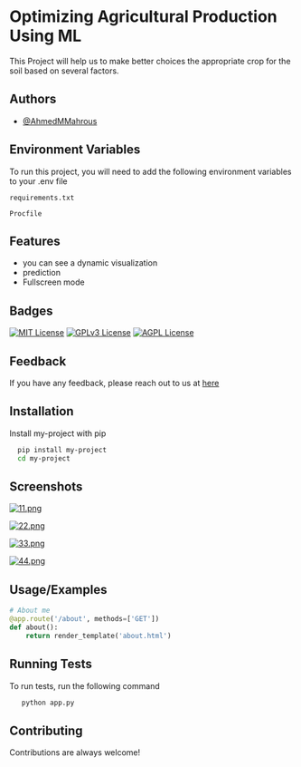 
# Optimizing Agricultural Production Using ML

This Project will help us to make better choices the appropriate crop for the soil based on several factors.

## Authors

- [@AhmedMMahrous](https://github.com/AhmedMMahrous)


## Environment Variables

To run this project, you will need to add the following environment variables to your .env file

`requirements.txt`

`Procfile`



## Features

- you can see a dynamic visualization
- prediction
- Fullscreen mode



## Badges

[![MIT License](https://img.shields.io/badge/License-MIT-green.svg)](https://choosealicense.com/licenses/mit/)
[![GPLv3 License](https://img.shields.io/badge/License-GPL%20v3-yellow.svg)](https://opensource.org/licenses/)
[![AGPL License](https://img.shields.io/badge/license-AGPL-blue.svg)](http://www.gnu.org/licenses/agpl-3.0)


## Feedback

If you have any feedback, please reach out to us at [here](https://github.com/AhmedMMahrous/Optimizing-Agricultural-Production-ML)


## Installation

Install my-project with pip

```bash
  pip install my-project
  cd my-project
```
    
## Screenshots

[![11.png](https://i.postimg.cc/15gVFBhh/11.png)](https://postimg.cc/zVrfZnG0)

[![22.png](https://i.postimg.cc/bwmvF2jH/22.png)](https://postimg.cc/Hr7HrnnV)

[![33.png](https://i.postimg.cc/Dygf8bmk/33.png)](https://postimg.cc/gnxb7jvN)

[![44.png](https://i.postimg.cc/1XMx5wBv/44.png)](https://postimg.cc/2Lq90qPW)
## Usage/Examples

```Python
# About me
@app.route('/about', methods=['GET'])
def about():
    return render_template('about.html')
```


## Running Tests

To run tests, run the following command

```bash
   python app.py
```


## Contributing

Contributions are always welcome!


